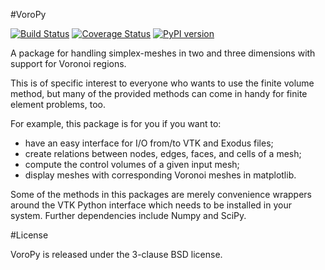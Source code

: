 #VoroPy

[![Build Status](https://travis-ci.org/nschloe/voropy.svg?branch=master)](https://travis-ci.org/nschloe/voropy)
[![Coverage
Status](https://coveralls.io/repos/nschloe/voropy/badge.png?branch=master)](https://coveralls.io/r/nschloe/voropy?branch=master)
[![PyPI version](https://badge.fury.io/py/voropy.svg)](http://badge.fury.io/py/voropy)

A package for handling simplex-meshes in two and three dimensions with support for Voronoi regions.

This is of specific interest to everyone who wants to use the finite volume method, but many of the provided methods can come in handy for finite element problems, too.

For example, this package is for you if you want to:

* have an easy interface for I/O from/to VTK and Exodus files;
* create relations between nodes, edges, faces, and cells of a mesh;
* compute the control volumes of a given input mesh;
* display meshes with corresponding Voronoi meshes in matplotlib.

Some of the methods in this packages are merely convenience wrappers around the VTK Python interface which needs to be installed in your system. Further dependencies include Numpy and SciPy.

#License

VoroPy is released under the 3-clause BSD license.
